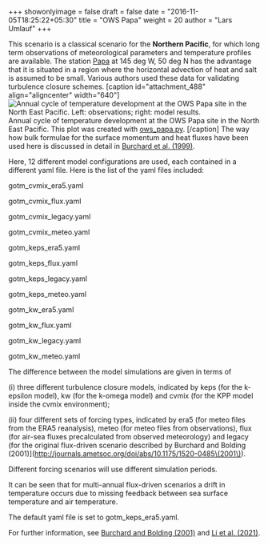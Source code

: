 +++
showonlyimage = false
draft = false
date = "2016-11-05T18:25:22+05:30"
title = "OWS Papa"
weight = 20
author = "Lars Umlauf"
+++

This scenario is a classical scenario for the **Northern Pacific**, for which 
long term observations of meteorological parameters and temperature profiles 
are available. The station <a href="https://www.google.com/maps/@50,-144,5z/" target="_blank">Papa</a> at 145 deg W, 50 deg N has the advantage that 
it is situated in a region where the horizontal advection of heat and salt is 
assumed to be small. Various authors used these data for validating turbulence 
closure schemes. 
[caption id="attachment_488" align="aligncenter" width="640"]![Annual cycle of temperature development at the OWS Papa site in the North East Pacific. Left: observations; right: model results.](/portfolio/img/ows_papa.png)
Annual cycle of 
temperature development at the OWS Papa site in the North East Pacific. This 
plot was created with 
[ows_papa.py](/portfolio/img/ows_papa.py).
[/caption]
The way how bulk formulae for the surface momentum and heat 
fluxes have been used here is discussed in detail in 
[Burchard et al. (1999)](http://io-warnemuende.de/tl_files/staff/burchard/pdf/papers/report.pdf).

Here, 12 different model configurations are used, each contained in a 
different yaml file. Here is the list of the yaml files included:

gotm\_cvmix\_era5.yaml

gotm\_cvmix\_flux.yaml

gotm\_cvmix\_legacy.yaml

gotm\_cvmix\_meteo.yaml

gotm\_keps\_era5.yaml

gotm\_keps\_flux.yaml

gotm\_keps\_legacy.yaml

gotm\_keps\_meteo.yaml

gotm\_kw\_era5.yaml

gotm\_kw\_flux.yaml

gotm\_kw\_legacy.yaml

gotm\_kw\_meteo.yaml


The difference between the model simulations 
are given in terms of 

(i) three different turbulence 
closure models, indicated by keps (for the k-epsilon model), kw (for the
k-omega model) and cvmix (for the KPP model inside the cvmix environment); 

(ii) four different sets of forcing types, indicated by era5 (for meteo files from the ERA5 reanalysis), meteo (for meteo files from observations), 
flux (for air-sea fluxes precalculated from observed meteorology) and legacy
(for the original flux-driven scenario described by Burchard and Bolding (2001)](http://journals.ametsoc.org/doi/abs/10.1175/1520-0485\(2001\)).

Different forcing scenarios will use different simulation periods. 

It can be seen that for multi-annual flux-driven scenarios
a drift in temperature occurs due to missing feedback between
sea surface temperature and air temperature. 

The default yaml file is set to gotm\_keps\_era5.yaml.

For further information, see 
[Burchard and Bolding (2001)](http://journals.ametsoc.org/doi/abs/10.1175/1520-0485\(2001\)031%3C1943:CAOFSM%3E2.0.CO%3B2) and [Li et al. (2021)](https://gmd.copernicus.org/articles/14/4261/2021/).
